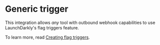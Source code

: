 # Generic trigger

This integration allows *any* tool with outbound webhook capabilities to use LaunchDarkly's flag triggers feature.

To learn more, read [Creating flag triggers](https://launchdarkly.com/docs/home/releases/triggers-create).
